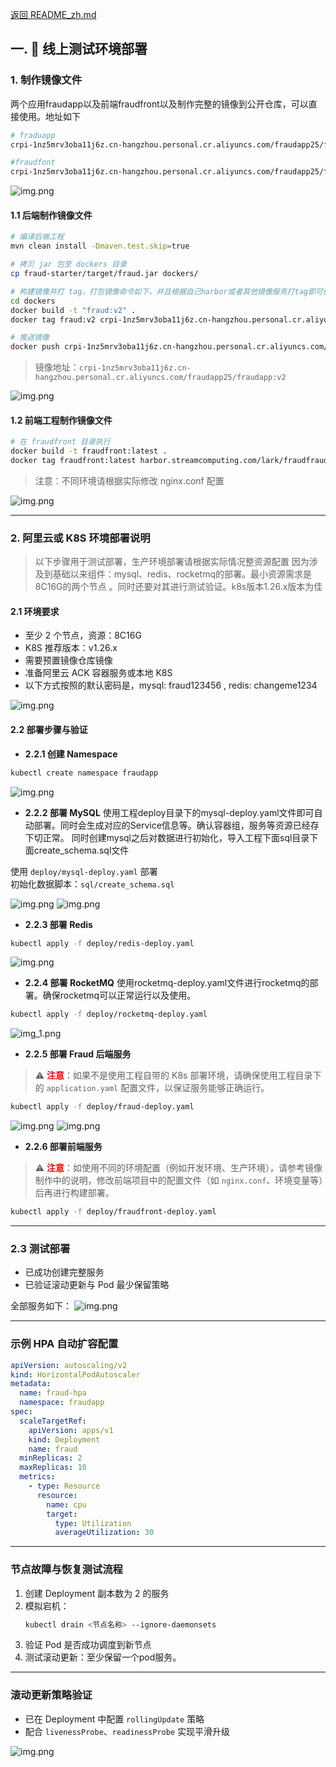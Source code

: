 [返回 README_zh.md](../README_zh.md)

##  一. 🚀 线上测试环境部署

### 1. 制作镜像文件

两个应用fraudapp以及前端fraudfront以及制作完整的镜像到公开仓库，可以直接使用。地址如下
```bash
# fraduapp
crpi-1nz5mrv3oba11j6z.cn-hangzhou.personal.cr.aliyuncs.com/fraudapp25/fraudapp:release1.0

#fraudfont
crpi-1nz5mrv3oba11j6z.cn-hangzhou.personal.cr.aliyuncs.com/fraudapp25/fraudfront:release

```

![img.png](img/fraud-image-2.png)

#### 1.1 后端制作镜像文件

```bash
# 编译后端工程
mvn clean install -Dmaven.test.skip=true

# 拷贝 jar 包至 dockers 目录
cp fraud-starter/target/fraud.jar dockers/

# 构建镜像并打 tag，打包镜像命令如下，并且根据自己harbor或者其他镜像服务打tag即可使用。
cd dockers 
docker build -t "fraud:v2" .
docker tag fraud:v2 crpi-1nz5mrv3oba11j6z.cn-hangzhou.personal.cr.aliyuncs.com/fraudapp25/fraudapp:v2

# 推送镜像
docker push crpi-1nz5mrv3oba11j6z.cn-hangzhou.personal.cr.aliyuncs.com/fraudapp25/fraudapp:v2
```

> 镜像地址：`crpi-1nz5mrv3oba11j6z.cn-hangzhou.personal.cr.aliyuncs.com/fraudapp25/fraudapp:v2`

![img.png](img/fraudapp-image-1.png)

#### 1.2 前端工程制作镜像文件

```bash
# 在 fraudfront 目录执行
docker build -t fraudfront:latest .
docker tag fraudfront:latest harbor.streamcomputing.com/lark/fraudfraud:v1
```

> 注意：不同环境请根据实际修改 nginx.conf 配置

![img.png](img/fraudfront-image-3.png)

---

### 2. 阿里云或 K8S 环境部署说明

> 以下步骤用于测试部署，生产环境部署请根据实际情况整资源配置
> 因为涉及到基础以来组件：mysql、redis、rocketmq的部署。最小资源需求是8C16G的两个节点 。同时还要对其进行测试验证。k8s版本1.26.x版本为佳

#### 2.1 环境要求

- 至少 2 个节点，资源：8C16G
- K8S 推荐版本：v1.26.x
- 需要预置镜像仓库镜像
- 准备阿里云 ACK 容器服务或本地 K8S
- 以下方式按照的默认密码是，mysql: fraud123456 , redis: changeme1234

![img.png](img/aliyun-cluster-1.png)

#### 2.2 部署步骤与验证

- **2.2.1 创建 Namespace**

```bash
kubectl create namespace fraudapp
```
![img.png](img/ali-cluster-namespace.png)

- **2.2.2 部署 MySQL**
使用工程deploy目录下的mysql-deploy.yaml文件即可自动部署。同时会生成对应的Service信息等。确认容器组，服务等资源已经存下切正常。
同时创建mysql之后对数据进行初始化，导入工程下面sql目录下面create_schema.sql文件

使用 `deploy/mysql-deploy.yaml` 部署  
初始化数据脚本：`sql/create_schema.sql`

![img.png](img/cluster-mysql.png)
![img.png](img/cluster-mysql-2.png)

- **2.2.3 部署 Redis**

```bash
kubectl apply -f deploy/redis-deploy.yaml
```
![img.png](img/deploy-redis-1.png)

- **2.2.4 部署 RocketMQ**
使用rocketmq-deploy.yaml文件进行rocketmq的部署。确保rocketmq可以正常运行以及使用。

```bash
kubectl apply -f deploy/rocketmq-deploy.yaml
```
![img_1.png](img/deploy-rocketmq-1.png)
- **2.2.5 部署 Fraud 后端服务**

> ⚠️ <span style="color:red">**注意**</span>：如果不是使用工程自带的 K8s 部署环境，请确保使用工程目录下的 `application.yaml` 配置文件，以保证服务能够正确运行。


```bash
kubectl apply -f deploy/fraud-deploy.yaml
```

![img.png](img/k8sall-in-one-fraud-app.png)
![img.png](img/fraud-app-log.png)

- **2.2.6 部署前端服务**

> ⚠️ <span style="color:red">**注意**</span>：如使用不同的环境配置（例如开发环境、生产环境），请参考镜像制作中的说明，修改前端项目中的配置文件（如 `nginx.conf`、环境变量等）后再进行构建部署。

```bash
kubectl apply -f deploy/fraudfront-deploy.yaml
```

---

### 2.3 测试部署

- 已成功创建完整服务
- 已验证滚动更新与 Pod 最少保留策略

全部服务如下：
![img.png](img/all-service.png)

---

### 示例 HPA 自动扩容配置

```yaml
apiVersion: autoscaling/v2
kind: HorizontalPodAutoscaler
metadata:
  name: fraud-hpa
  namespace: fraudapp
spec:
  scaleTargetRef:
    apiVersion: apps/v1
    kind: Deployment
    name: fraud
  minReplicas: 2
  maxReplicas: 10
  metrics:
    - type: Resource
      resource:
        name: cpu
        target:
          type: Utilization
          averageUtilization: 30
```

---

### 节点故障与恢复测试流程

1. 创建 Deployment 副本数为 2 的服务
2. 模拟宕机：
   ```bash
   kubectl drain <节点名称> --ignore-daemonsets
   ```
3. 验证 Pod 是否成功调度到新节点
4. 测试滚动更新：至少保留一个pod服务。
---

### 滚动更新策略验证

- 已在 Deployment 中配置 `rollingUpdate` 策略
- 配合 `livenessProbe`、`readinessProbe` 实现平滑升级

![img.png](img/rollingu-test-d.png)
